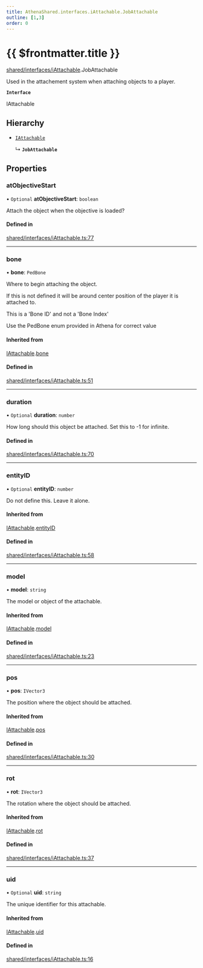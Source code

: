```yaml
---
title: AthenaShared.interfaces.iAttachable.JobAttachable
outline: [1,3]
order: 0
---
```


# {{ $frontmatter.title }}


[shared/interfaces/iAttachable](../modules/shared_interfaces_iAttachable.md).JobAttachable

Used in the attachement system when attaching objects to a player.

**`Interface`**

IAttachable

## Hierarchy

- [`IAttachable`](shared_interfaces_iAttachable_IAttachable.md)

  ↳ **`JobAttachable`**

## Properties

### atObjectiveStart

• `Optional` **atObjectiveStart**: `boolean`

Attach the object when the objective is loaded?

#### Defined in

[shared/interfaces/iAttachable.ts:77](https://github.com/Stuyk/altv-athena/blob/4945ccd/src/core/shared/interfaces/iAttachable.ts#L77)

___

### bone

• **bone**: `PedBone`

Where to begin attaching the object.

If this is not defined it will be around center position of the player it is attached to.

This is a 'Bone ID' and not a 'Bone Index'

Use the PedBone enum provided in Athena for correct value

#### Inherited from

[IAttachable](shared_interfaces_iAttachable_IAttachable.md).[bone](shared_interfaces_iAttachable_IAttachable.md#bone)

#### Defined in

[shared/interfaces/iAttachable.ts:51](https://github.com/Stuyk/altv-athena/blob/4945ccd/src/core/shared/interfaces/iAttachable.ts#L51)

___

### duration

• `Optional` **duration**: `number`

How long should this object be attached.
Set this to -1 for infinite.

#### Defined in

[shared/interfaces/iAttachable.ts:70](https://github.com/Stuyk/altv-athena/blob/4945ccd/src/core/shared/interfaces/iAttachable.ts#L70)

___

### entityID

• `Optional` **entityID**: `number`

Do not define this. Leave it alone.

#### Inherited from

[IAttachable](shared_interfaces_iAttachable_IAttachable.md).[entityID](shared_interfaces_iAttachable_IAttachable.md#entityID)

#### Defined in

[shared/interfaces/iAttachable.ts:58](https://github.com/Stuyk/altv-athena/blob/4945ccd/src/core/shared/interfaces/iAttachable.ts#L58)

___

### model

• **model**: `string`

The model or object of the attachable.

#### Inherited from

[IAttachable](shared_interfaces_iAttachable_IAttachable.md).[model](shared_interfaces_iAttachable_IAttachable.md#model)

#### Defined in

[shared/interfaces/iAttachable.ts:23](https://github.com/Stuyk/altv-athena/blob/4945ccd/src/core/shared/interfaces/iAttachable.ts#L23)

___

### pos

• **pos**: `IVector3`

The position where the object should be attached.

#### Inherited from

[IAttachable](shared_interfaces_iAttachable_IAttachable.md).[pos](shared_interfaces_iAttachable_IAttachable.md#pos)

#### Defined in

[shared/interfaces/iAttachable.ts:30](https://github.com/Stuyk/altv-athena/blob/4945ccd/src/core/shared/interfaces/iAttachable.ts#L30)

___

### rot

• **rot**: `IVector3`

The rotation where the object should be attached.

#### Inherited from

[IAttachable](shared_interfaces_iAttachable_IAttachable.md).[rot](shared_interfaces_iAttachable_IAttachable.md#rot)

#### Defined in

[shared/interfaces/iAttachable.ts:37](https://github.com/Stuyk/altv-athena/blob/4945ccd/src/core/shared/interfaces/iAttachable.ts#L37)

___

### uid

• `Optional` **uid**: `string`

The unique identifier for this attachable.

#### Inherited from

[IAttachable](shared_interfaces_iAttachable_IAttachable.md).[uid](shared_interfaces_iAttachable_IAttachable.md#uid)

#### Defined in

[shared/interfaces/iAttachable.ts:16](https://github.com/Stuyk/altv-athena/blob/4945ccd/src/core/shared/interfaces/iAttachable.ts#L16)
